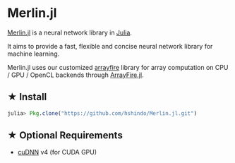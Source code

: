 # Merlin.jl
[Merlin.jl](https://github.com/hshindo/Merlin.jl) is a neural network library in [Julia](http://julialang.org/).

It aims to provide a fast, flexible and concise neural network library for machine learning.

Merlin.jl uses our customized [arrayfire](http://arrayfire.com/) library for array computation
 on CPU / GPU / OpenCL backends through [ArrayFire.jl](https://github.com/hshindo/ArrayFire.jl).

## ★ Install
```julia
julia> Pkg.clone("https://github.com/hshindo/Merlin.jl.git")
```

## ★ Optional Requirements
* [cuDNN](https://developer.nvidia.com/cudnn) v4 (for CUDA GPU)
